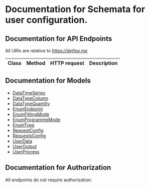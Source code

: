 # Documentation for Schemata for user configuration.

<a name="documentation-for-api-endpoints"></a>
## Documentation for API Endpoints

All URIs are relative to *https://define.me*

Class | Method | HTTP request | Description
------------ | ------------- | ------------- | -------------


<a name="documentation-for-models"></a>
## Documentation for Models

 - [DataTimeSeries](.//Models/DataTimeSeries.md)
 - [DataTypeColumn](.//Models/DataTypeColumn.md)
 - [DataTypeQuantity](.//Models/DataTypeQuantity.md)
 - [EnumEndpoint](.//Models/EnumEndpoint.md)
 - [EnumFittingMode](.//Models/EnumFittingMode.md)
 - [EnumProgrammeMode](.//Models/EnumProgrammeMode.md)
 - [EnumType](.//Models/EnumType.md)
 - [RequestConfig](.//Models/RequestConfig.md)
 - [RequestsConfig](.//Models/RequestsConfig.md)
 - [UserData](.//Models/UserData.md)
 - [UserOutput](.//Models/UserOutput.md)
 - [UserProcess](.//Models/UserProcess.md)


<a name="documentation-for-authorization"></a>
## Documentation for Authorization

All endpoints do not require authorization.
